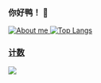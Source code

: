 ### 你好鸭！ 👋
</details>
<a target="_blank" href="https://space.bilibili.com/388731488/"><img src="https://img.shields.io/badge/dynamic/json?style=flat-
    
![About me](https://github-readme-stats.vercel.app/api?username=mmyo456&show_icons=true&show_icons=true)
![Top Langs](https://github-readme-stats.vercel.app/api/top-langs/?username=mmyo456&layout=compact)
### 计数

[![](https://count.getloli.com/get/@mmyo456?theme=rule34)](http://count.getloli.com/)
